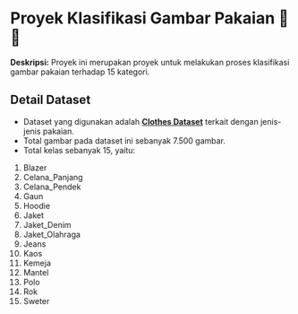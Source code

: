 # **Proyek Klasifikasi Gambar Pakaian 👕👚** 
**Deskripsi:** Proyek ini merupakan proyek untuk melakukan proses klasifikasi gambar pakaian terhadap 15 kategori.

## **Detail Dataset**
- Dataset yang digunakan adalah **[Clothes Dataset](https://www.kaggle.com/datasets/ryanbadai/clothes-dataset)** terkait dengan jenis-jenis pakaian.
- Total gambar pada dataset ini sebanyak 7.500 gambar.
- Total kelas sebanyak 15, yaitu:
1. Blazer
2. Celana_Panjang 
3. Celana_Pendek
4. Gaun 
5. Hoodie
6. Jaket 
7. Jaket_Denim 
8. Jaket_Olahraga 
9. Jeans
10. Kaos 
11. Kemeja 
12. Mantel 
13. Polo
14. Rok 
15. Sweter



  
